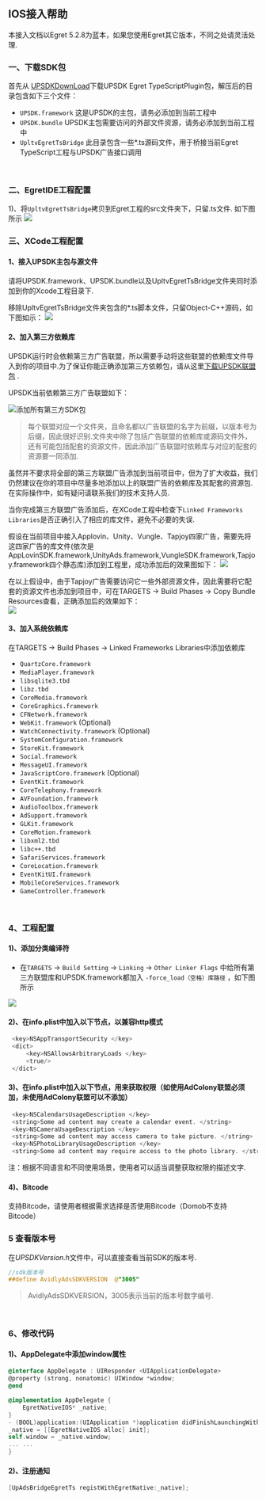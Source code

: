 ## IOS接入帮助

本接入文档以Egret 5.2.8为蓝本，如果您使用Egret其它版本，不同之处请灵活处理.

### 一、下载SDK包
首先从 [UPSDKDownLoad](http://docs.upltv.com/docs/show/13 "SDKDownLoad")下载UPSDK Egret TypeScriptPlugin包，解压后的目录包含如下三个文件：
- `UPSDK.framework` 这是UPSDK的主包，请务必添加到当前工程中
- `UPSDK.bundle` UPSDK主包需要访问的外部文件资源，请务必添加到当前工程中
- `UpltvEgretTsBridge` 此目录包含一些*.ts源码文件，用于桥接当前Egret TypeScript工程与UPSDK广告接口调用
</br>


### 二、EgretIDE工程配置

1)、将`UpltvEgretTsBridge`拷贝到Egret工程的src文件夹下，只留.ts文件.
如下图所示
![](http://docc.upltv.com/uploads/201809/5ba096f858faf_5ba096f8.png)
</br>
### 三、XCode工程配置

#### 1、接入UPSDK主包与源文件
请将UPSDK.framework、UPSDK.bundle以及UpltvEgretTsBridge文件夹同时添加到你的Xcode工程目录下.

移除UpltvEgretTsBridge文件夹包含的*.ts脚本文件，只留Object-C++源码，如下图如示：
![](http://docc.upltv.com/uploads/201809/5ba095754ee34_5ba09575.png)


#### 2、加入第三方依赖库
UPSDK运行时会依赖第三方广告联盟，所以需要手动将这些联盟的依赖库文件导入到你的项目中.为了保证你能正确添加第三方依赖包，请从这里[下载UPSDK联盟包](http://doc.upltv.com/en/master/chapters/chapter09.html "SDK第三方包下载") .

UPSDK当前依赖第三方广告联盟如下：

![添加所有第三方SDK包](http://docc.upltv.com/uploads/201709/59afafb9143e9_59afafb9.png "添加所有第三方SDK包")

> 每个联盟对应一个文件夹，且命名都以广告联盟的名字为前缀，以版本号为后缀，因此很好识别.文件夹中除了包括广告联盟的依赖库或源码文件外，还有可能包括配套的资源文件，因此添加广告联盟时依赖库与对应的配套的资源要一同添加.

虽然并不要求将全部的第三方联盟广告添加到当前项目中，但为了扩大收益，我们仍然建议在你的项目中尽量多地添加以上的联盟广告的依赖库及其配套的资源包.在实际操作中，如有疑问请联系我们的技术支持人员.

当你完成第三方联盟广告添加后，在XCode工程中检查下`Linked Frameworks Libraries`是否正确引入了相应的库文件，避免不必要的失误.

假设在当前项目中接入Applovin、Unity、Vungle、Tapjoy四家广告，需要先将这四家广告的库文件(依次是AppLovinSDK.framework,UnityAds.framework,VungleSDK.framework,Tapjoy.framework四个静态库)添加到工程里，成功添加后的效果图如下：
![](http://docc.upltv.com/uploads/201804/5acc6644c33a5_5acc6644.png)

在以上假设中，由于Tapjoy广告需要访问它一些外部资源文件，因此需要将它配套的资源文件也添加到项目中，可在TARGETS → Build Phases → Copy Bundle Resources查看，正确添加后的效果如下：
<br>
![](http://docc.upltv.com/uploads/201804/5acc70803fec8_5acc7080.png)


#### 3、加入系统依赖库
在TARGETS → Build Phases → Linked Frameworks Libraries中添加依赖库
- `QuartzCore.framework`
- `MediaPlayer.framework`
- `libsqlite3.tbd`
- `libz.tbd`
- `CoreMedia.framework`
- `CoreGraphics.framework`
- `CFNetwork.framework`
- `WebKit.framework` (Optional)
- `WatchConnectivity.framework`	(Optional)
- `SystemConfiguration.framework`
- `StoreKit.framework`
- `Social.framework`
- `MessageUI.framework`
- `JavaScriptCore.framework`	(Optional)
- `EventKit.framework`
- `CoreTelephony.framework`
- `AVFoundation.framework`
- `AudioToolbox.framework`
- `AdSupport.framework`
- `GLKit.framework`
- `CoreMotion.framework`
- `libxml2.tbd`
- `libc++.tbd`
- `SafariServices.framework`
- `CoreLocation.framework`
- `EventKitUI.framework`
- `MobileCoreServices.framework`
- `GameController.framework`
<br>

### 4、工程配置
#### 1)、添加分类编译符

- 在`TARGETS` → `Build Setting` → `Linking` → `Other Linker Flags` 中给所有第三方联盟库和UPSDK.framework都加入 `-force_load（空格）库路径` ，如下图所示

![](http://docc.upltv.com/uploads/201809/5ba21766e18e1_5ba21766.png)

#### 2)、在info.plist中加入以下节点，以兼容http模式

```objective-c
 <key>NSAppTransportSecurity </key>
 <dict>
	 <key>NSAllowsArbitraryLoads </key>
	 <true/>
 </dict>
```

#### 3)、在info.plist中加入以下节点，用来获取权限（如使用AdColony联盟必须加，未使用AdColony联盟可以不添加）
```objective-c
 <key>NSCalendarsUsageDescription </key>
 <string>Some ad content may create a calendar event. </string>
 <key>NSCameraUsageDescription </key>
 <string>Some ad content may access camera to take picture. </string>
 <key>NSPhotoLibraryUsageDescription </key>
 <string>Some ad content may require access to the photo library. </string>
```

注：根据不同语言和不同使用场景，使用者可以适当调整获取权限的描述文字.
<br>

#### 4)、Bitcode
支持Bitcode，请使用者根据需求选择是否使用Bitcode（Domob不支持Bitcode）
<br>
### 5 查看版本号
在*UPSDKVersion.h*文件中，可以直接查看当前SDK的版本号.

```objective-c
//sdk版本号
##define AvidlyAdsSDKVERSION  @"3005"
```
> AvidlyAdsSDKVERSION，3005表示当前的版本号数字编号.
<br>

### 6、修改代码
#### 1)、AppDelegate中添加window属性
```objective-c
@interface AppDelegate : UIResponder <UIApplicationDelegate>
@property (strong, nonatomic) UIWindow *window;
@end

@implementation AppDelegate {
    EgretNativeIOS* _native;
}
- (BOOL)application:(UIApplication *)application didFinishLaunchingWithOptions:(NSDictionary *)launchOptions{
_native = [[EgretNativeIOS alloc] init];
self.window = _native.window;
... ...
}
```
#### 2)、注册通知
```objective-c
[UpAdsBridgeEgretTs registWithEgretNative:_native];
```

